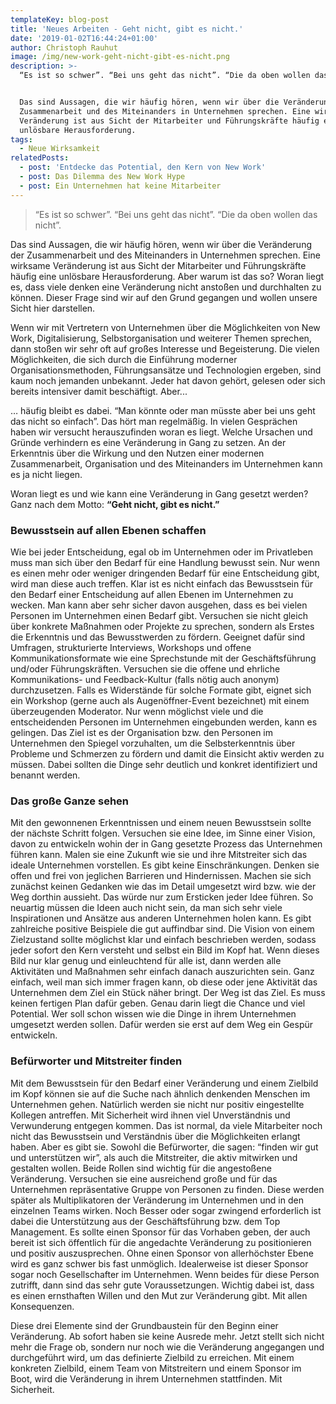 ```yaml
---
templateKey: blog-post
title: 'Neues Arbeiten - Geht nicht, gibt es nicht.'
date: '2019-01-02T16:44:24+01:00'
author: Christoph Rauhut
image: /img/new-work-geht-nicht-gibt-es-nicht.png
description: >-
  “Es ist so schwer”. “Bei uns geht das nicht”. “Die da oben wollen das nicht”. 


  Das sind Aussagen, die wir häufig hören, wenn wir über die Veränderung der
  Zusammenarbeit und des Miteinanders in Unternehmen sprechen. Eine wirksame
  Veränderung ist aus Sicht der Mitarbeiter und Führungskräfte häufig eine
  unlösbare Herausforderung.
tags:
  - Neue Wirksamkeit
relatedPosts:
  - post: 'Entdecke das Potential, den Kern von New Work'
  - post: Das Dilemma des New Work Hype
  - post: Ein Unternehmen hat keine Mitarbeiter
---
```

> “Es ist so schwer”. “Bei uns geht das nicht”. “Die da oben wollen das nicht”. 

Das sind Aussagen, die wir häufig hören, wenn wir über die Veränderung der Zusammenarbeit und des Miteinanders in Unternehmen sprechen. Eine wirksame Veränderung ist aus Sicht der Mitarbeiter und Führungskräfte häufig eine unlösbare Herausforderung. Aber warum ist das so? Woran liegt es, dass viele denken eine Veränderung nicht anstoßen und durchhalten zu können. Dieser Frage sind wir auf den Grund gegangen und wollen unsere Sicht hier darstellen. 

Wenn wir mit Vertretern von Unternehmen über die Möglichkeiten von New Work, Digitalisierung, Selbstorganisation und weiterer Themen sprechen, dann stoßen wir sehr oft auf großes Interesse und Begeisterung. Die vielen Möglichkeiten, die sich durch die Einführung moderner Organisationsmethoden, Führungsansätze und Technologien ergeben, sind kaum noch jemanden unbekannt. Jeder hat davon gehört, gelesen oder sich bereits intensiver damit beschäftigt. Aber...

… häufig bleibt es dabei. “Man könnte oder man müsste aber bei uns geht das nicht so einfach”. Das hört man regelmäßig. In vielen Gesprächen haben wir versucht herauszufinden woran es liegt. Welche Ursachen und Gründe verhindern es eine Veränderung in Gang zu setzen. An der Erkenntnis über die Wirkung und den Nutzen einer modernen Zusammenarbeit, Organisation und des Miteinanders im Unternehmen kann es ja nicht liegen. 

Woran liegt es und wie kann eine Veränderung in Gang gesetzt werden? Ganz nach dem Motto: **“Geht nicht, gibt es nicht.”**



### Bewusstsein auf allen Ebenen schaffen

Wie bei jeder Entscheidung, egal ob im Unternehmen oder im Privatleben muss man sich über den Bedarf für eine Handlung bewusst sein. Nur wenn es einen mehr oder weniger dringenden Bedarf für eine Entscheidung gibt, wird man diese auch treffen. Klar ist es nicht einfach das Bewusstsein für den Bedarf einer Entscheidung auf allen Ebenen im Unternehmen zu wecken. Man kann aber sehr sicher davon ausgehen, dass es bei vielen Personen im Unternehmen einen Bedarf gibt. Versuchen sie nicht gleich über konkrete Maßnahmen oder Projekte zu sprechen, sondern als Erstes die Erkenntnis und das Bewusstwerden zu fördern. Geeignet dafür sind Umfragen, strukturierte Interviews, Workshops und offene Kommunikationsformate wie eine Sprechstunde mit der Geschäftsführung und/oder Führungskräften. Versuchen sie die offene und ehrliche Kommunikations- und Feedback-Kultur (falls nötig auch anonym) durchzusetzen. Falls es Widerstände für solche Formate gibt, eignet sich ein Workshop (gerne auch als Augenöffner-Event bezeichnet) mit einem überzeugenden Moderator. Nur wenn möglichst viele und die entscheidenden Personen im Unternehmen eingebunden werden, kann es gelingen. Das Ziel ist es der Organisation bzw. den Personen im Unternehmen den Spiegel vorzuhalten, um die Selbsterkenntnis über Probleme und Schmerzen zu fördern und damit die Einsicht aktiv werden zu müssen. Dabei sollten die Dinge sehr deutlich und konkret identifiziert und benannt werden. 



### Das große Ganze sehen

Mit den gewonnenen Erkenntnissen und einem neuen Bewusstsein sollte der nächste Schritt folgen. Versuchen sie eine Idee, im Sinne einer Vision, davon zu entwickeln wohin der in Gang gesetzte Prozess das Unternehmen führen kann. Malen sie eine Zukunft wie sie und ihre Mitstreiter sich das ideale Unternehmen vorstellen. Es gibt keine Einschränkungen. Denken sie offen und frei von jeglichen Barrieren und Hindernissen. Machen sie sich zunächst keinen Gedanken wie das im Detail umgesetzt wird bzw. wie der Weg dorthin aussieht. Das würde nur zum Ersticken jeder Idee führen. So neuartig müssen die Ideen auch nicht sein, da man sich sehr viele Inspirationen und Ansätze aus anderen Unternehmen holen kann. Es gibt zahlreiche positive Beispiele die gut auffindbar sind. Die Vision von einem Zielzustand sollte möglichst klar und einfach beschrieben werden, sodass jeder sofort den Kern versteht und selbst ein Bild im Kopf hat. Wenn dieses Bild nur klar genug und einleuchtend für alle ist, dann werden alle Aktivitäten und Maßnahmen sehr einfach danach auszurichten sein. Ganz einfach, weil man sich immer fragen kann, ob diese oder jene Aktivität das Unternehmen dem Ziel ein Stück näher bringt. Der Weg ist das Ziel. Es muss keinen fertigen Plan dafür geben. Genau darin liegt die Chance und viel Potential. Wer soll schon wissen wie die Dinge in ihrem Unternehmen umgesetzt werden sollen. Dafür werden sie erst auf dem Weg ein Gespür entwickeln. 



### Befürworter und Mitstreiter finden

Mit dem Bewusstsein für den Bedarf einer Veränderung und einem Zielbild im Kopf können sie auf die Suche nach ähnlich denkenden Menschen im Unternehmen gehen. Natürlich werden sie nicht nur positiv eingestellte Kollegen antreffen. Mit Sicherheit wird ihnen viel Unverständnis und Verwunderung entgegen kommen. Das ist normal, da viele Mitarbeiter noch nicht das Bewusstsein und Verständnis über die Möglichkeiten erlangt haben. Aber es gibt sie. Sowohl die Befürworter, die sagen: “finden wir gut und unterstützen wir”, als auch die Mitstreiter, die aktiv mitwirken und gestalten wollen. Beide Rollen sind wichtig für die angestoßene Veränderung. Versuchen sie eine ausreichend große und für das Unternehmen repräsentative Gruppe von Personen zu finden. Diese werden später als Multiplikatoren der Veränderung im Unternehmen und in den einzelnen Teams wirken. Noch Besser oder sogar zwingend erforderlich ist dabei die Unterstützung aus der Geschäftsführung bzw. dem Top Management. Es sollte einen Sponsor für das Vorhaben geben, der auch bereit ist sich öffentlich für die angedachte Veränderung zu positionieren und positiv auszusprechen. Ohne einen Sponsor von allerhöchster Ebene wird es ganz schwer bis fast unmöglich. Idealerweise ist dieser Sponsor sogar noch Gesellschafter im Unternehmen. Wenn beides für diese Person zutrifft, dann sind das sehr gute Voraussetzungen. Wichtig dabei ist, dass es einen ernsthaften Willen und den Mut zur Veränderung gibt. Mit allen Konsequenzen. 

Diese drei Elemente sind der Grundbaustein für den Beginn einer Veränderung. Ab sofort haben sie keine Ausrede mehr. Jetzt stellt sich nicht mehr die Frage ob, sondern nur noch wie die Veränderung angegangen und durchgeführt wird, um das definierte Zielbild zu erreichen. Mit einem konkreten Zielbild, einem Team von Mitstreitern und einem Sponsor im Boot, wird die Veränderung in ihrem Unternehmen stattfinden. Mit Sicherheit.

